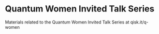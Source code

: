 # Quantum Women Invited Talk Series
Materials related to the Quantum Women Invited Talk Series at qisk.it/q-women
